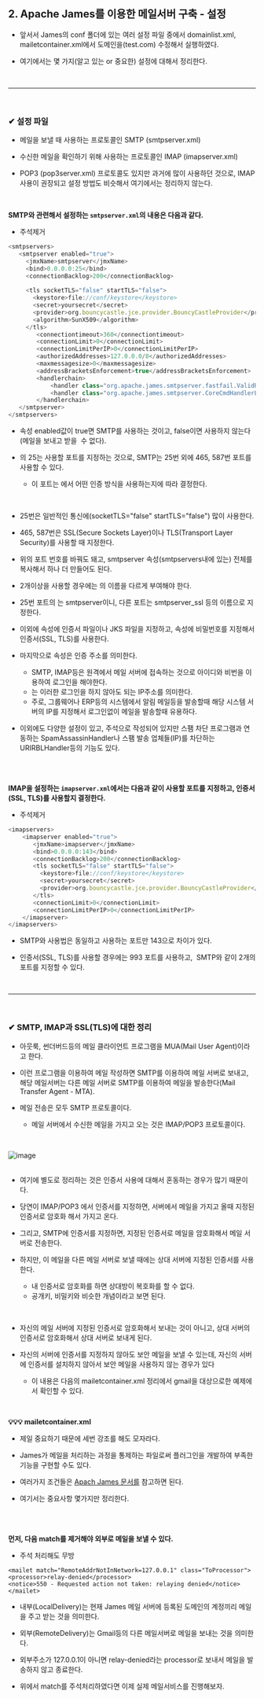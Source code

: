 ## 2. Apache James를 이용한 메일서버 구축 - 설정
- 앞서서 James의 conf 폴더에 있는 여러 설정 파일 중에서 domainlist.xml, mailetcontainer.xml에서 도메인을(test.com) 수정해서 실행하였다.

- 여기에서는 몇 가지(알고 있는 or 중요한) 설정에 대해서 정리한다.
<br>
<hr>
<br>

### ✔ 설정 파일
- 메일을 보낼 때 사용하는 프로토콜인 SMTP (smtpserver.xml)

- 수신한 메일을 확인하기 위해 사용하는 프로토콜인 IMAP (imapserver.xml)
 
- POP3 (pop3server.xml) 프로토콜도 있지만 과거에 많이 사용하던 것으로, IMAP 사용이 권장되고 설정 방법도 비슷해서 여기에서는 정리하지 않는다.
<br>

**SMTP와 관련해서 설정하는 `smtpserver.xml`의 내용은 다음과 같다.**
- 주석제거

```javascript
<smtpservers>
   <smtpserver enabled="true">
     <jmxName>smtpserver</jmxName>
     <bind>0.0.0.0:25</bind>
     <connectionBacklog>200</connectionBacklog>
     
     <tls socketTLS="false" startTLS="false">
       <keystore>file://conf/keystore</keystore>
       <secret>yoursecret</secret>
       <provider>org.bouncycastle.jce.provider.BouncyCastleProvider</provider>
       <algorithm>SunX509</algorithm>
     </tls>
        <connectiontimeout>360</connectiontimeout>
        <connectionLimit>0</connectionLimit>
        <connectionLimitPerIP>0</connectionLimitPerIP>
        <authorizedAddresses>127.0.0.0/8</authorizedAddresses>
        <maxmessagesize>0</maxmessagesize>
        <addressBracketsEnforcement>true</addressBracketsEnforcement>
        <handlerchain>
            <handler class="org.apache.james.smtpserver.fastfail.ValidRcptHandler"/>
            <handler class="org.apache.james.smtpserver.CoreCmdHandlerLoader"/>       
        </handlerchain>           
   </smtpserver>
</smtpservers>
```

- <smtpserver>속성 enabled값이 true면 SMTP를 사용하는 것이고, false이면 사용하지 않는다 (메일을 보내고 받을  수 없다).

- <bind>의 25는 사용할 포트를 지정하는 것으로, SMTP는 25번 외에 465, 587번 포트를 사용할 수 있다.
  - 이 포트는 <tls>에서 어떤 인증 방식을 사용하는지에 따라 결정한다.
<br>

- 25번은 일반적인 통신에(socketTLS="false" startTLS="false") 많이 사용한다.

- 465, 587번은 SSL(Secure Sockets Layer)이나 TLS(Transport Layer Security)를 사용할 때 지정한다.

- 위의 포트 번호를 바꿔도 돼고, smtpserver 속성(smtpservers내에 있는) 전체를 복사해서 하나 더 만들어도 된다.

- 2개이상을 사용할 경우에는 <jmxName>의 이름을 다르게 부여해야 한다.

- 25번 포트의 <jmxName>는 smtpserver이니, 다른 포트는 smtpserver_ssl 등의 이름으로 지정한다.

- 이외에 <keystore> 속성에 인증서 파일이나 JKS 파일을 지정하고, <secret> 속성에 비밀번호를 지정해서 인증서(SSL, TLS)를 사용한다.
 
- 마지막으로 <authorizedAddresses> 속성은 인증 주소를 의미한다.
  - SMTP, IMAP등은 원격에서 메일 서버에 접속하는 것으로 아이디와 비번을 이용하여 로그인을 해야한다.
  - <authorizedAddresses>는 이러한 로그인을 하지 않아도 되는 IP주소를 의미한다.
  - 주로, 그룹웨어나 ERP등의 시스템에서 알림 메일등을 발송할때 해당 시스템 서버의 IP를 지정해서 로그인없이 메일을 발송할때 유용하다.
 
 - 이외에도 다양한 설정이 있고, 주석으로 작성되어 있지만 스팸 차단 프로그램과 연동하는 SpamAssassinHandler나 스팸 발송 업체들(IP)를 차단하는 URIRBLHandler등의 기능도 있다.
<br>
<br>

**IMAP을 설정하는 `imapserver.xml`에서는 다음과 같이 사용할 포트를 지정하고, 인증서(SSL, TLS)를 사용할지 결정한다.**
- 주석제거

```javascript
<imapservers>
    <imapserver enabled="true">
       <jmxName>imapserver</jmxName>
       <bind>0.0.0.0:143</bind>
       <connectionBacklog>200</connectionBacklog>
       <tls socketTLS="false" startTLS="false">
         <keystore>file://conf/keystore</keystore>
         <secret>yoursecret</secret>
         <provider>org.bouncycastle.jce.provider.BouncyCastleProvider</provider>
       </tls>
       <connectionLimit>0</connectionLimit>
       <connectionLimitPerIP>0</connectionLimitPerIP>
    </imapserver>
</imapservers>
```

- SMTP와 사용법은 동일하고 사용하는 포트만 143으로 차이가 있다.

- 인증서(SSL, TLS)를 사용할 경우에는 993 포트를 사용하고,  SMTP와 같이 2개의 포트를 지정할 수 있다.
<br>
<hr>
<br>

### ✔ SMTP, IMAP과 SSL(TLS)에 대한 정리
- 아웃룩, 썬더버드등의 메일 클라이언트 프로그램을 MUA(Mail User Agent)이라고 한다.

- 이런 프로그램을 이용하여 메일 작성하면 SMTP를 이용하여 메일 서버로 보내고, 해당 메일서버는 다른 메일 서버로 SMTP를 이용하여 메일을 발송한다(Mail Transfer Agent - MTA). 

- 메일 전송은 모두 SMTP 프로토콜이다.
  - 메일 서버에서 수신한 메일을 가지고 오는 것은 IMAP/POP3 프로토콜이다.
<br>

![image](https://github.com/BJSNuruhee/levelup/assets/121341413/3e1bb29e-18fa-45de-9032-874310bd908c)
<br>
<br>

- 여기에 별도로 정리하는 것은 인증서 사용에 대해서 혼동하는 경우가 많기 때문이다.

- 당연이 IMAP/POP3 에서 인증서를 지정하면, 서버에서 메일을 가지고 올때 지정된 인증서로 암호화 해서 가지고 온다.

- 그리고, SMTP에 인증서를 지정하면, 지정된 인증서로 메일을 암호화해서 메일 서버로 전송한다.

- 하지만, 이 메일을 다른 메일 서버로 보낼 때에는 상대 서버에 지정된 인증서를 사용한다.
  - 내 인증서로 암호화를 하면 상대방이 복호화를 할 수 없다.
  - 공개키, 비밀키와 비슷한 개념이라고 보면 된다.
<br>

- 자신의 메일 서버에 지정된 인증서로 암호화해서 보내는 것이 아니고, 상대 서버의 인증서로 암호화해서 상대 서버로 보내게 된다.

- 자신의 서버에 인증서를 지정하지 않아도 보안 메일을 보낼 수 있는데, 자신의 서버에 인증서를 설치하지 않아서 보안 메일을 사용하지 않는 경우가 있다
  - 이 내용은 다음의 mailetcontainer.xml 정리에서 gmail을 대상으로한 예제에서 확인할 수 있다.
<br>

**💡💡💡 mailetcontainer.xml**
- 제일 중요하기 때문에 세번 강조를 해도 모자라다.

- James가 메일을 처리하는 과정을 통제하는 파일로써 플러그인을 개발하여 부족한 기능을 구현할 수도 있다.

- 여러가지 조건들은 [Apach James 문서를](https://james.apache.org/server/3/dev-provided-matchers.html) 참고하면 된다.

- 여기서는 중요사항 몇가지만 정리한다.
<br>
<br>

**먼저, 다음 match를 제거해야 외부로 메일을 보낼 수 있다.**
- 주석 처리해도 무방

```
<mailet match="RemoteAddrNotInNetwork=127.0.0.1" class="ToProcessor">
<processor>relay-denied</processor>  
<notice>550 - Requested action not taken: relaying denied</notice>
</mailet>
```

- 내부(LocalDelivery)는 현재 James 메일 서버에 등록된 도메인의 계정끼리 메일을 주고 받는 것을 의미한다.

- 외부(RemoteDelivery)는 Gmail등의 다른 메일서버로 메일을 보내는 것을 의미한다.

- 외부주소가 127.0.0.1이 아니면 relay-denied라는 processor로 보내서 메일을 발송하지 않고 종료한다.

- 위에서 match를 주석처리하였다면 이제 실제 메일서비스를 진행해보자.
